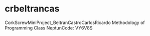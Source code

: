# crbeltrancas 
CorkScrewMiniProject_BeltranCastroCarlosRicardo
Methodology of Programming Class 
NeptunCode: VY6V8S
